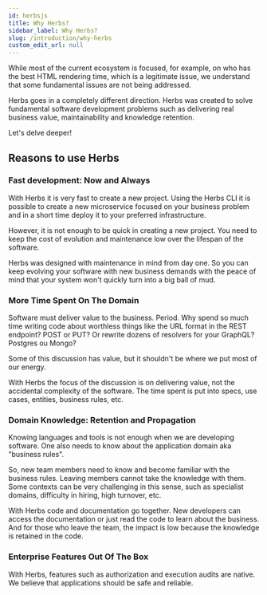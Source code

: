```yaml
---
id: herbsjs
title: Why Herbs?
sidebar_label: Why Herbs?
slug: /introduction/why-herbs
custom_edit_url: null
---
```


While most of the current ecosystem is focused, for example, on who has the best HTML rendering time, which is a legitimate issue, we understand that some fundamental issues are not being addressed.

Herbs goes in a completely different direction. Herbs was created to solve fundamental software development problems such as delivering real business value, maintainability and knowledge retention.

Let's delve deeper!

## Reasons to use Herbs

### Fast development: Now and Always

With Herbs it is very fast to create a new project. Using the Herbs CLI it is possible to create a new microservice focused on your business problem and in a short time deploy it to your preferred infrastructure.

However, it is not enough to be quick in creating a new project. You need to keep the cost of evolution and maintenance low over the lifespan of the software.

Herbs was designed with maintenance in mind from day one. So you can keep evolving your software with new business demands with the peace of mind that your system won't quickly turn into a big ball of mud.

### More Time Spent On The Domain

Software must deliver value to the business. Period. Why spend so much time writing code about worthless things like the URL format in the REST endpoint? POST or PUT? Or rewrite dozens of resolvers for your GraphQL? Postgres ou Mongo?

Some of this discussion has value, but it shouldn't be where we put most of our energy.

With Herbs the focus of the discussion is on delivering value, not the accidental complexity of the software. The time spent is put into specs, use cases, entities, business rules, etc.

### Domain Knowledge: Retention and Propagation

Knowing languages and tools is not enough when we are developing software. One also needs to know about the application domain aka "business rules". 

So, new team members need to know and become familiar with the business rules. Leaving members cannot take the knowledge with them. Some contexts can be very challenging in this sense, such as specialist domains, difficulty in hiring, high turnover, etc.

With Herbs code and documentation go together. New developers can access the documentation or just read the code to learn about the business. And for those who leave the team, the impact is low because the knowledge is retained in the code.

### Enterprise Features Out Of The Box

With Herbs, features such as authorization and execution audits are native. We believe that applications should be safe and reliable.

